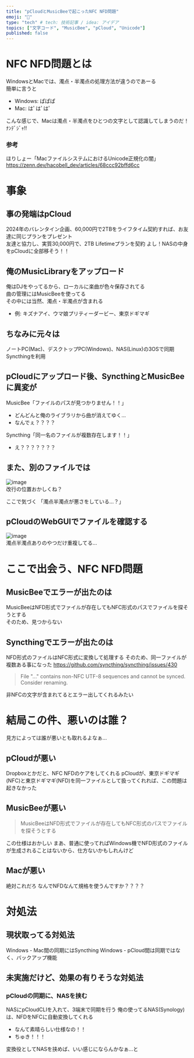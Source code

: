 ```yaml
---
title: "pCloudとMusicBeeで起こったNFC NFD問題"
emoji: "🙌"
type: "tech" # tech: 技術記事 / idea: アイデア
topics: ["文字コード", "MusicBee", "pCloud", "Unicode"]
published: false
---
```

# NFC NFD問題とは
WindowsとMacでは、濁点・半濁点の処理方法が違うのであーる  
簡単に言うと

 - Windows: ぱぱぱ
 - Mac: はﾟはﾟはﾟ

こんな感じで、Macは濁点・半濁点をひとつの文字として認識してしまうのだ！  
ﾅﾝﾃﾞｼﾞｬ!!  

### 参考
ほりしょー「MacファイルシステムにおけるUnicode正規化の闇」
https://zenn.dev/hacobell_dev/articles/68ccc92bffd6cc

# 事象
## 事の発端は**pCloud**
2024年のバレンタイン企画、60,000円で2TBをライフタイム契約すれば、お友達に同じプランをプレゼント  
友達と協力し、実質30,000円で、2TB Lifetimeプランを契約
よし！NASの中身をpCloudに全部移そう！！


## 俺のMusicLibraryをアップロード
俺はDJをやってるから、ローカルに楽曲が色々保存されてる  
曲の管理にはMusicBeeを使ってる  
その中には当然、濁点・半濁点が含まれる  
- 例: キズナアイ、ウマ娘プリティーダービー、東京ドギマギ

## ちなみに元々は
ノートPC(Mac)、デスクトップPC(Windows)、NAS(Linux)の3OSで同期  
Syncthingを利用

## pCloudにアップロード後、SyncthingとMusicBeeに異変が
MusicBee「ファイルのパスが見つかりません！！」
- どんどんと俺のライブラリから曲が消えてゆく…
- なんでぇ？？？？

Syncthing「同一名のファイルが複数存在します！！」
- え？？？？？？？

## また、別のファイルでは
![image](https://gyazo.com/aca5aef5c3b3403631e24f675a493223/thumb/1000)  
改行の位置おかしくね？

ここで気づく
「濁点半濁点が悪さをしている…？」

## pCloudのWebGUIでファイルを確認する
![image](https://gyazo.com/1a3b6501c1a8c677078617043aefe4ad/thumb/1000)  
濁点半濁点ありのやつだけ重複してる…

# ここで出会う、NFC NFD問題

## MusicBeeでエラーが出たのは
MusicBeeはNFD形式でファイルが存在してもNFC形式のパスでファイルを探そうとする  
そのため、見つからない

## Syncthingでエラーが出たのは
NFD形式のファイルはNFC形式に変換して処理する
そのため、同一ファイルが複数ある事になった
https://github.com/syncthing/syncthing/issues/430
>  File "..." contains non-NFC UTF-8 sequences and cannot be synced. Consider renaming.

非NFCの文字が含まれてるとエラー出してくれるみたい


# 結局この件、悪いのは誰？
見方によっては誰が悪いとも取れるよなぁ…

## pCloudが悪い
Dropboxとかだと、NFC NFDのケアをしてくれる
pCloudが、東京ドギマギ(NFC)と東京ドギマギ(NFD)を同一ファイルとして扱ってくれれば、この問題は起きなかった

## MusicBeeが悪い
>  MusicBeeはNFD形式でファイルが存在してもNFC形式のパスでファイルを探そうとする

この仕様はおかしい
まあ、普通に使ってればWindows機でNFD形式のファイルが生成されることはないから、仕方ないかもしれんけど

## Macが悪い
絶対これだろ
なんでNFDなんて規格を使うんですか？？？？


# 対処法
## 現状取ってる対処法
Windows - Mac間の同期にはSyncthing
Windows - pCloud間は同期ではなく、バックアップ機能

## 未実施だけど、効果の有りそうな対処法
### pCloudの同期に、NASを挟む
NASにpCloudCLIを入れて、3端末で同期を行う
俺の使ってるNAS(Synology)は、NFDをNFCに自動変換してくれる
- なんて素晴らしい仕様なの！！
- ちゅき！！！

変換役としてNASを挟めば、いい感じにならんかなぁ…と